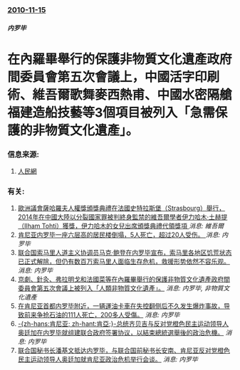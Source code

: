 ### [2010-11-15](/news/2010/11/15/index.md)

##### 内罗毕
#  在內羅畢舉行的保護非物質文化遺產政府間委員會第五次會議上，中國活字印刷術、維吾爾歌舞麥西熱甫、中國水密隔艙福建造船技藝等3個項目被列入「急需保護的非物質文化遺產」。 




### 信息来源:

1. [人民網](http://english.peopledaily.com.cn/90001/90776/90883/7200638.html)

### 有关:

1. [歐洲議會薩哈羅夫人權獎頒獎典禮在法國史特拉斯堡（Strasbourg）舉行，2014年在中國大陸以分裂國家罪被判終身監禁的維吾爾學者伊力哈木·土赫提（Ilham Tohti）獲獎，伊力哈木的女兒出席頒獎典禮代領獎項 ](/zh/news/2019/12/18/歐洲議會薩哈羅夫人權獎頒獎典禮在法國史特拉斯堡-Strasbourg-舉行-2014年在中國大陸以分裂國家罪被判終身監禁.md) _消息: 維吾爾_
2. [ 肯尼亚内罗毕一座六层高的居民楼倒塌，5人死亡，超过20人受伤。 ](/zh/news/2019/12/6/肯尼亚内罗毕一座六层高的居民楼倒塌-5人死亡-超过20人受伤.md) _消息: 内罗毕_
3. [ 联合国索马里人道主义协调员马克·鲍登在内罗毕宣布，索马里各地区饥荒状态已正式解除，但仍有数百万索马里人面临生存危机，救援形势依然不容乐观。](/zh/news/2012/02/3/联合国索马里人道主义协调员马克-鲍登在内罗毕宣布-索马里各地区饥荒状态已正式解除-但仍有数百万索马里人面临生存危机-救.md) _消息: 内罗毕_
4. [ 京劇、針灸、弗拉明戈和法國菜等在內羅畢舉行的保護非物質文化遺產政府間委員會第五次會議上被列入「人類非物質文化遺產」。](/zh/news/2010/11/16/京劇-針灸-弗拉明戈和法國菜等在內羅畢舉行的保護非物質文化遺產政府間委員會第五次會議上被列入-人類非物質文化遺產.md) _消息: 内罗毕, 非物質文化遺產_
5. [在肯尼亚首都内罗毕附近，一辆運油卡車在失控翻侧后不久发生爆炸事故，导致前来争抢石油的111人死亡，200多人受傷。](/zh/news/2009/02/1/在肯尼亚首都内罗毕附近-一辆運油卡車在失控翻侧后不久发生爆炸事故-导致前来争抢石油的111人死亡-200多人受傷.md) _消息: 内罗毕_
6. [-{zh-hans:肯尼亚; zh-hant:肯亞;}-总统齐贝吉与反对党橙色民主运动领导人奥廷加在内罗毕就组建联合政府签署协议，以結束總統選舉後的政治危機。](/zh/news/2008/02/28/zh-hans-肯尼亚-zh-hant-肯亞-总统齐贝吉与反对党橙色民主运动领导人奥廷加在内罗毕就组建联合政府.md) _消息: 内罗毕_
7. [联合国秘书长潘基文抵达内罗毕，与联合国前秘书长安南、肯尼亚反对党橙色民主运动领导人奥廷加就肯尼亚政治危机举行会谈。](/zh/news/2008/02/1/联合国秘书长潘基文抵达内罗毕-与联合国前秘书长安南-肯尼亚反对党橙色民主运动领导人奥廷加就肯尼亚政治危机举行会谈.md) _消息: 内罗毕_
